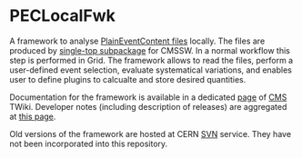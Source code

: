 PECLocalFwk
===========

A framework to analyse [PlainEventContent files](https://twiki.cern.ch/twiki/bin/viewauth/CMS/PlainEventContentTuples)
locally. The files are produced by [single-top subpackage](https://github.com/andrey-popov/single-top) for CMSSW. In a
normal workflow this step is performed in Grid. The framework allows to read the files, perform a user-defined event
selection, evaluate systematical variations, and enables user to define plugins to calcualte and store desired quantities.

Documentation for the framework is available in a dedicated [page](https://twiki.cern.ch/twiki/bin/view/CMS/PECLocalFramework)
of [CMS](http://cms.cern.ch) TWiki. Developer notes (including description of releases) are aggregated at
[this page](https://twiki.cern.ch/twiki/bin/view/CMS/PECLocalFrameworkDev).

Old versions of the framework are hosted at CERN [SVN](https://svnweb.cern.ch/trac/singletop/browser/PECLocalFwk/tags)
service. They have not been incorporated into this repository.
